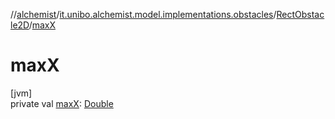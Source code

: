 //[alchemist](../../../index.md)/[it.unibo.alchemist.model.implementations.obstacles](../index.md)/[RectObstacle2D](index.md)/[maxX](max-x.md)

# maxX

[jvm]\
private val [maxX](max-x.md): [Double](https://kotlinlang.org/api/latest/jvm/stdlib/kotlin/-double/index.html)
